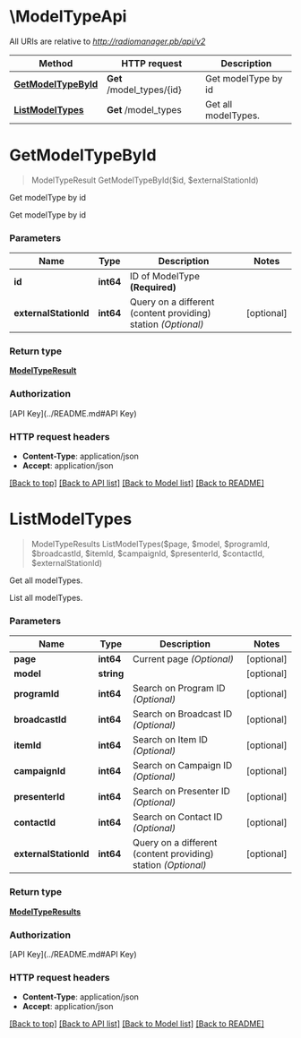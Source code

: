 # \ModelTypeApi

All URIs are relative to *http://radiomanager.pb/api/v2*

Method | HTTP request | Description
------------- | ------------- | -------------
[**GetModelTypeById**](ModelTypeApi.md#GetModelTypeById) | **Get** /model_types/{id} | Get modelType by id
[**ListModelTypes**](ModelTypeApi.md#ListModelTypes) | **Get** /model_types | Get all modelTypes.


# **GetModelTypeById**
> ModelTypeResult GetModelTypeById($id, $externalStationId)

Get modelType by id

Get modelType by id


### Parameters

Name | Type | Description  | Notes
------------- | ------------- | ------------- | -------------
 **id** | **int64**| ID of ModelType **(Required)** | 
 **externalStationId** | **int64**| Query on a different (content providing) station *(Optional)* | [optional] 

### Return type

[**ModelTypeResult**](ModelTypeResult.md)

### Authorization

[API Key](../README.md#API Key)

### HTTP request headers

 - **Content-Type**: application/json
 - **Accept**: application/json

[[Back to top]](#) [[Back to API list]](../README.md#documentation-for-api-endpoints) [[Back to Model list]](../README.md#documentation-for-models) [[Back to README]](../README.md)

# **ListModelTypes**
> ModelTypeResults ListModelTypes($page, $model, $programId, $broadcastId, $itemId, $campaignId, $presenterId, $contactId, $externalStationId)

Get all modelTypes.

List all modelTypes.


### Parameters

Name | Type | Description  | Notes
------------- | ------------- | ------------- | -------------
 **page** | **int64**| Current page *(Optional)* | [optional] 
 **model** | **string**|  | [optional] 
 **programId** | **int64**| Search on Program ID *(Optional)* | [optional] 
 **broadcastId** | **int64**| Search on Broadcast ID *(Optional)* | [optional] 
 **itemId** | **int64**| Search on Item ID *(Optional)* | [optional] 
 **campaignId** | **int64**| Search on Campaign ID *(Optional)* | [optional] 
 **presenterId** | **int64**| Search on Presenter ID *(Optional)* | [optional] 
 **contactId** | **int64**| Search on Contact ID *(Optional)* | [optional] 
 **externalStationId** | **int64**| Query on a different (content providing) station *(Optional)* | [optional] 

### Return type

[**ModelTypeResults**](ModelTypeResults.md)

### Authorization

[API Key](../README.md#API Key)

### HTTP request headers

 - **Content-Type**: application/json
 - **Accept**: application/json

[[Back to top]](#) [[Back to API list]](../README.md#documentation-for-api-endpoints) [[Back to Model list]](../README.md#documentation-for-models) [[Back to README]](../README.md)

